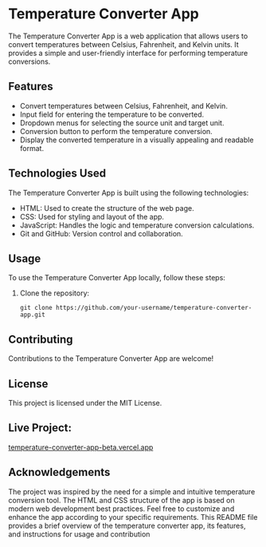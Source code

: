 # Temperature Converter App

The Temperature Converter App is a web application that allows users to convert temperatures between Celsius, Fahrenheit, and Kelvin units. It provides a simple and user-friendly interface for performing temperature conversions.

## Features

- Convert temperatures between Celsius, Fahrenheit, and Kelvin.
- Input field for entering the temperature to be converted.
- Dropdown menus for selecting the source unit and target unit.
- Conversion button to perform the temperature conversion.
- Display the converted temperature in a visually appealing and readable format.

## Technologies Used

The Temperature Converter App is built using the following technologies:

- HTML: Used to create the structure of the web page.
- CSS: Used for styling and layout of the app.
- JavaScript: Handles the logic and temperature conversion calculations.
- Git and GitHub: Version control and collaboration.

## Usage

To use the Temperature Converter App locally, follow these steps:

1. Clone the repository:

   ```shell
   git clone https://github.com/your-username/temperature-converter-app.git
## Contributing
Contributions to the Temperature Converter App are welcome! 
## License
This project is licensed under the MIT License.
## Live Project:
[temperature-converter-app-beta.vercel.app](https://temperature-converter-app-beta.vercel.app/)
## Acknowledgements
The project was inspired by the need for a simple and intuitive temperature conversion tool.
The HTML and CSS structure of the app is based on modern web development best practices.
Feel free to customize and enhance the app according to your specific requirements. This README file provides a brief overview of the temperature converter app, its features, and instructions for usage and contribution
